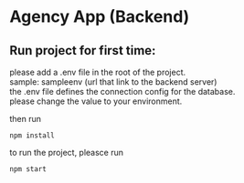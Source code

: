 # Agency App (Backend)

## Run project for first time:
please add a .env file in the root of the project.\
sample: sampleenv (url that link to the backend server)\
the .env file defines the connection config for the database.\
please change the value to your environment.

then run 
```
npm install
```

to run the project, pleasce run 
```
npm start
```

